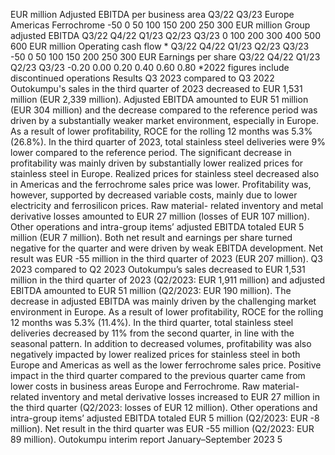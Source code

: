 EUR million
Adjusted EBITDA
per business area
Q3/22
Q3/23
Europe
Americas
Ferrochrome
-50
0
50
100
150
200
250
300
EUR million
Group adjusted
EBITDA
Q3/22
Q4/22
Q1/23
Q2/23
Q3/23
0
100
200
300
400
500
600
EUR million
Operating cash flow *
Q3/22
Q4/22
Q1/23
Q2/23
Q3/23
-50
0
50
100
150
200
250
300
EUR 
Earnings per share
Q3/22
Q4/22
Q1/23
Q2/23
Q3/23
-0.20
0.00
0.20
0.40
0.60
0.80
*2022 figures include discontinued operations
Results
Q3 2023 compared to Q3 2022
Outokumpu's sales in the third quarter of 2023 
decreased to EUR 1,531 million (EUR 2,339 million). 
Adjusted EBITDA amounted to EUR 51 million 
(EUR 304 million) and the decrease compared to the 
reference period was driven by a substantially weaker 
market environment, especially in Europe. As a result of 
lower profitability, ROCE for the rolling 12 months was 
5.3% (26.8%). 
In the third quarter of 2023, total stainless steel 
deliveries were 9% lower compared to the reference 
period. The significant decrease in profitability was 
mainly driven by substantially lower realized prices for 
stainless steel in Europe. Realized prices for stainless 
steel decreased also in Americas and the ferrochrome 
sales price was lower. Profitability was, however, 
supported by decreased variable costs, mainly due to 
lower electricity and ferrosilicon prices. Raw material-
related inventory and metal derivative losses amounted 
to EUR 27 million (losses of EUR 107 million). Other 
operations and intra-group items’ adjusted EBITDA 
totaled EUR 5 million (EUR 7 million). Both net result 
and earnings per share turned negative for the quarter 
and were driven by weak EBITDA development. Net 
result was EUR -55 million in the third quarter of 2023 
(EUR 207 million).
Q3 2023 compared to Q2 2023
Outokumpu’s sales decreased to EUR 1,531 million in 
the third quarter of 2023 (Q2/2023: EUR 1,911 million) 
and adjusted EBITDA amounted to EUR 51 million 
(Q2/2023: EUR 190 million). The decrease in adjusted 
EBITDA was mainly driven by the challenging market 
environment in Europe. As a result of lower profitability, 
ROCE for the rolling 12 months was 5.3% (11.4%). 
In the third quarter, total stainless steel deliveries 
decreased by 11% from the second quarter, in line with 
the seasonal pattern. In addition to decreased volumes, 
profitability was also negatively impacted by lower 
realized prices for stainless steel in both Europe and 
Americas as well as the lower ferrochrome sales price. 
Positive impact in the third quarter compared to the 
previous quarter came from lower costs in business 
areas Europe and Ferrochrome. Raw material-related 
inventory and metal derivative losses increased to EUR 
27 million in the third quarter (Q2/2023: losses of EUR 
12 million). Other operations and intra-group items’ 
adjusted EBITDA totaled EUR 5 million (Q2/2023: EUR 
-8 million). Net result in the third quarter was EUR -55 
million (Q2/2023: EUR 89 million).
Outokumpu interim report January–September 2023      5
